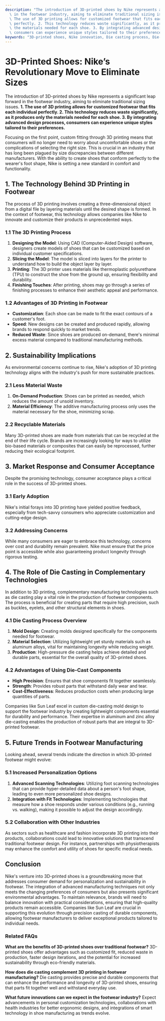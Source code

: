 ```yaml
---
description: "The introduction of 3D-printed shoes by Nike represents a significant leap forward\
  \ in the footwear industry, aiming to eliminate traditional sizing issues. **1.\
  \ The use of 3D printing allows for customized footwear that fits each individual\
  \ perfectly. 2. This technology reduces waste significantly, as it produces only\
  \ the materials needed for each shoe. 3. By integrating advanced design processes,\
  \ consumers can experience unique styles tailored to their preferences.** "
keywords: "3D-printed shoes, Nike innovation, Die casting process, Die-cast aluminum"
---
```

# 3D-Printed Shoes: Nike’s Revolutionary Move to Eliminate Sizes

The introduction of 3D-printed shoes by Nike represents a significant leap forward in the footwear industry, aiming to eliminate traditional sizing issues. **1. The use of 3D printing allows for customized footwear that fits each individual perfectly. 2. This technology reduces waste significantly, as it produces only the materials needed for each shoe. 3. By integrating advanced design processes, consumers can experience unique styles tailored to their preferences.** 

Focusing on the first point, custom fitting through 3D printing means that consumers will no longer need to worry about uncomfortable shoes or the complications of selecting the right size. This is crucial in an industry that has long been plagued by size discrepancies between different manufacturers. With the ability to create shoes that conform perfectly to the wearer's foot shape, Nike is setting a new standard in comfort and functionality.

## **1. The Technology Behind 3D Printing in Footwear**

The process of 3D printing involves creating a three-dimensional object from a digital file by layering materials until the desired shape is formed. In the context of footwear, this technology allows companies like Nike to innovate and customize their products in unprecedented ways. 

### **1.1 The 3D Printing Process**

1. **Designing the Model**: Using CAD (Computer-Aided Design) software, designers create models of shoes that can be customized based on individual customer specifications.
2. **Slicing the Model**: The model is sliced into layers for the printer to understand how to build the object layer by layer.
3. **Printing**: The 3D printer uses materials like thermoplastic polyurethane (TPU) to construct the shoe from the ground up, ensuring flexibility and durability.
4. **Finishing Touches**: After printing, shoes may go through a series of finishing processes to enhance their aesthetic appeal and performance.

### **1.2 Advantages of 3D Printing in Footwear**

- **Customization**: Each shoe can be made to fit the exact contours of a customer's foot.
- **Speed**: New designs can be created and produced rapidly, allowing brands to respond quickly to market trends.
- **Reduced Waste**: Since shoes are produced on-demand, there's minimal excess material compared to traditional manufacturing methods.

## **2. Sustainability Implications**

As environmental concerns continue to rise, Nike's adoption of 3D printing technology aligns with the industry's push for more sustainable practices. 

### **2.1 Less Material Waste**

1. **On-Demand Production**: Shoes can be printed as needed, which reduces the amount of unsold inventory.
2. **Material Efficiency**: The additive manufacturing process only uses the material necessary for the shoe, minimizing scrap.

### **2.2 Recyclable Materials**

Many 3D-printed shoes are made from materials that can be recycled at the end of their life cycle. Brands are increasingly looking for ways to utilize bio-based materials or composites that can easily be reprocessed, further reducing their ecological footprint.

## **3. Market Response and Consumer Acceptance**

Despite the promising technology, consumer acceptance plays a critical role in the success of 3D-printed shoes. 

### **3.1 Early Adoption**

Nike's initial forays into 3D printing have yielded positive feedback, especially from tech-savvy consumers who appreciate customization and cutting-edge design.

### **3.2 Addressing Concerns**

While many consumers are eager to embrace this technology, concerns over cost and durability remain prevalent. Nike must ensure that the price point is accessible while also guaranteeing product longevity through rigorous testing.

## **4. The Role of Die Casting in Complementary Technologies**

In addition to 3D printing, complementary manufacturing technologies such as die casting play a vital role in the production of footwear components. The process is beneficial for creating parts that require high precision, such as buckles, eyelets, and other structural elements in shoes.

### **4.1 Die Casting Process Overview**

1. **Mold Design**: Creating molds designed specifically for the components needed for footwear.
2. **Material Selection**: Utilizing lightweight yet sturdy materials such as aluminum alloys, vital for maintaining longevity while reducing weight.
3. **Production**: High-pressure die casting helps achieve detailed and durable parts, essential for the overall quality of 3D-printed shoes.

### **4.2 Advantages of Using Die-Cast Components**

- **High Precision**: Ensures that shoe components fit together seamlessly.
- **Strength**: Provides robust parts that withstand daily wear and tear.
- **Cost-Effectiveness**: Reduces production costs when producing large quantities of parts.

Companies like Sun Leaf excel in custom die-casting mold design to support the footwear industry by creating lightweight components essential for durability and performance. Their expertise in aluminum and zinc alloy die-casting enables the production of robust parts that are integral to 3D-printed footwear.

## **5. Future Trends in Footwear Manufacturing**

Looking ahead, several trends indicate the direction in which 3D-printed footwear might evolve:

### **5.1 Increased Personalization Options**

1. **Advanced Scanning Technologies**: Utilizing foot scanning technologies that can provide hyper-detailed data about a person's foot shape, leading to even more personalized shoe designs.
2. **Integration with Fit Technologies**: Implementing technologies that measure how a shoe responds under various conditions (e.g., running vs. walking), making it possible to adjust the design accordingly.

### **5.2 Collaboration with Other Industries**

As sectors such as healthcare and fashion incorporate 3D printing into their products, collaborations could lead to innovative solutions that transcend traditional footwear design. For instance, partnerships with physiotherapists may enhance the comfort and utility of shoes for specific medical needs.

## **Conclusion**

Nike's venture into 3D-printed shoes is a groundbreaking move that addresses consumer demand for personalization and sustainability in footwear. The integration of advanced manufacturing techniques not only meets the changing preferences of consumers but also presents significant environmental advantages. To maintain relevance, brands will need to balance innovation with practical considerations, ensuring that high-quality products remain accessible. Companies like Sun Leaf are crucial in supporting this evolution through precision casting of durable components, allowing footwear manufacturers to deliver exceptional products tailored to individual needs.

### Related FAQs

**What are the benefits of 3D-printed shoes over traditional footwear?**
3D-printed shoes offer advantages such as customized fit, reduced waste in production, faster design iterations, and the potential for increased sustainability through eco-friendly materials.

**How does die casting complement 3D printing in footwear manufacturing?**
Die casting provides precise and durable components that can enhance the performance and longevity of 3D-printed shoes, ensuring that parts fit together well and withstand everyday use.

**What future innovations can we expect in the footwear industry?**
Expect advancements in personal customization technologies, collaborations with health industries for better ergonomic designs, and integrations of smart technology in shoe manufacturing as trends evolve.
